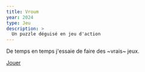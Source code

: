```yaml
---
title: Vroum
year: 2024
type: Jeu
description: >
  Un puzzle déguisé en jeu d'action
---
```


De temps en temps j'essaie de faire des ~vrais~ jeux.

[Jouer](https://achtaitaipai.github.io/odyc-exemples/games/vroum.html)

